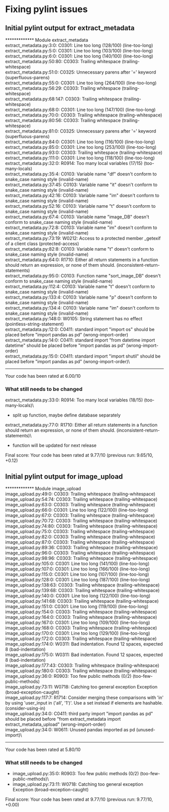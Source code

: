 # Fixing pylint issues

## Initial pylint output for extract_metadata

************* Module extract_metadata\
extract_metadata.py:3:0: C0301: Line too long (128/100) (line-too-long)\
extract_metadata.py:5:0: C0301: Line too long (103/100) (line-too-long)\
extract_metadata.py:6:0: C0301: Line too long (140/100) (line-too-long)\
extract_metadata.py:50:80: C0303: Trailing whitespace (trailing-whitespace)\
extract_metadata.py:51:0: C0325: Unnecessary parens after '=' keyword (superfluous-parens)\
extract_metadata.py:55:0: C0301: Line too long (264/100) (line-too-long)\
extract_metadata.py:56:29: C0303: Trailing whitespace (trailing-whitespace)\
extract_metadata.py:68:147: C0303: Trailing whitespace (trailing-whitespace)\
extract_metadata.py:68:0: C0301: Line too long (147/100) (line-too-long)\
extract_metadata.py:70:0: C0303: Trailing whitespace (trailing-whitespace)\
extract_metadata.py:80:56: C0303: Trailing whitespace (trailing-whitespace)\
extract_metadata.py:81:0: C0325: Unnecessary parens after '=' keyword (superfluous-parens)\
extract_metadata.py:84:0: C0301: Line too long (116/100) (line-too-long)\
extract_metadata.py:85:0: C0301: Line too long (253/100) (line-too-long)\
extract_metadata.py:93:0: C0303: Trailing whitespace (trailing-whitespace)\
extract_metadata.py:111:0: C0301: Line too long (118/100) (line-too-long)\
extract_metadata.py:32:0: R0914: Too many local variables (17/15) (too-many-locals)\
extract_metadata.py:35:4: C0103: Variable name "df" doesn't conform to snake_case naming style (invalid-name)\
extract_metadata.py:37:45: C0103: Variable name "it" doesn't conform to snake_case naming style (invalid-name)\
extract_metadata.py:42:16: C0103: Variable name "im" doesn't conform to snake_case naming style (invalid-name)\
extract_metadata.py:52:16: C0103: Variable name "t" doesn't conform to snake_case naming style (invalid-name)\
extract_metadata.py:67:4: C0103: Variable name "image_DB" doesn't conform to snake_case naming style (invalid-name)\
extract_metadata.py:72:8: C0103: Variable name "im" doesn't conform to snake_case naming style (invalid-name)\
extract_metadata.py:73:19: W0212: Access to a protected member _getexif of a client class (protected-access)\
extract_metadata.py:82:8: C0103: Variable name "t" doesn't conform to snake_case naming style (invalid-name)\
extract_metadata.py:64:0: R1710: Either all return statements in a function should return an expression, or none of them should. (inconsistent-return-statements)\
extract_metadata.py:95:0: C0103: Function name "sort_image_DB" doesn't conform to snake_case naming style (invalid-name)\
extract_metadata.py:112:4: C0103: Variable name "t" doesn't conform to snake_case naming style (invalid-name)\
extract_metadata.py:133:4: C0103: Variable name "p" doesn't conform to snake_case naming style (invalid-name)\
extract_metadata.py:134:4: C0103: Variable name "im" doesn't conform to snake_case naming style (invalid-name)\
extract_metadata.py:148:0: W0105: String statement has no effect (pointless-string-statement)\
extract_metadata.py:12:0: C0411: standard import "import os" should be placed before "import pandas as pd" (wrong-import-order)\
extract_metadata.py:14:0: C0411: standard import "from datetime import datetime" should be placed before "import pandas as pd" (wrong-import-order)\
extract_metadata.py:15:0: C0411: standard import "import shutil" should be placed before "import pandas as pd" (wrong-import-order)\


-----------------------------------
Your code has been rated at 6.00/10


### What still needs to be changed
extract_metadata.py:33:0: R0914: Too many local variables (18/15) (too-many-locals)\
- split up function, maybe define database separately

extract_metadata.py:77:0: R1710: Either all return statements in a function should return an expression, or none of them should. (inconsistent-return-statements)\
- function will be updated for next release

Final score:
Your code has been rated at 9.77/10 (previous run: 9.65/10, +0.12)



## Initial pylint output for image_upload
************* Module image_upload\
image_upload.py:49:0: C0303: Trailing whitespace (trailing-whitespace)\
image_upload.py:54:74: C0303: Trailing whitespace (trailing-whitespace)\
image_upload.py:63:0: C0303: Trailing whitespace (trailing-whitespace)\
image_upload.py:66:0: C0301: Line too long (122/100) (line-too-long)\
image_upload.py:67:0: C0303: Trailing whitespace (trailing-whitespace)\
image_upload.py:70:72: C0303: Trailing whitespace (trailing-whitespace)\
image_upload.py:74:80: C0303: Trailing whitespace (trailing-whitespace)\
image_upload.py:75:0: C0303: Trailing whitespace (trailing-whitespace)\
image_upload.py:82:0: C0303: Trailing whitespace (trailing-whitespace)\
image_upload.py:87:0: C0303: Trailing whitespace (trailing-whitespace)\
image_upload.py:89:36: C0303: Trailing whitespace (trailing-whitespace)\
image_upload.py:96:0: C0303: Trailing whitespace (trailing-whitespace)\
image_upload.py:98:96: C0303: Trailing whitespace (trailing-whitespace)\
image_upload.py:105:0: C0301: Line too long (141/100) (line-too-long)\
image_upload.py:107:0: C0301: Line too long (166/100) (line-too-long)\
image_upload.py:115:0: C0301: Line too long (107/100) (line-too-long)\
image_upload.py:128:0: C0301: Line too long (187/100) (line-too-long)\
image_upload.py:138:63: C0303: Trailing whitespace (trailing-whitespace)\
image_upload.py:139:68: C0303: Trailing whitespace (trailing-whitespace)\
image_upload.py:140:0: C0301: Line too long (122/100) (line-too-long)\
image_upload.py:141:68: C0303: Trailing whitespace (trailing-whitespace)\
image_upload.py:151:0: C0301: Line too long (119/100) (line-too-long)\
image_upload.py:154:0: C0303: Trailing whitespace (trailing-whitespace)\
image_upload.py:164:0: C0303: Trailing whitespace (trailing-whitespace)\
image_upload.py:167:0: C0301: Line too long (109/100) (line-too-long)\
image_upload.py:168:0: C0303: Trailing whitespace (trailing-whitespace)\
image_upload.py:170:0: C0301: Line too long (129/100) (line-too-long)\
image_upload.py:172:0: C0303: Trailing whitespace (trailing-whitespace)\
image_upload.py:174:0: W0311: Bad indentation. Found 12 spaces, expected 8 (bad-indentation)\
image_upload.py:175:0: W0311: Bad indentation. Found 12 spaces, expected 8 (bad-indentation)\
image_upload.py:177:43: C0303: Trailing whitespace (trailing-whitespace)\
image_upload.py:180:0: C0303: Trailing whitespace (trailing-whitespace)\
image_upload.py:36:0: R0903: Too few public methods (0/2) (too-few-public-methods)\
image_upload.py:73:11: W0718: Catching too general exception Exception (broad-exception-caught)\
image_upload.py:117:7: R1714: Consider merging these comparisons with 'in' by using 'user_input in ('all', '1')'. Use a set instead if elements are hashable. (consider-using-in)\
image_upload.py:34:0: C0411: third party import "import pandas as pd" should be placed before "from extract_metadata import extract_metadata_upload" (wrong-import-order)\
image_upload.py:34:0: W0611: Unused pandas imported as pd (unused-import)\

-----------------------------------
Your code has been rated at 5.80/10


### What still needs to be changed

- image_upload.py:35:0: R0903: Too few public methods (0/2) (too-few-public-methods)\
- image_upload.py:73:11: W0718: Catching too general exception Exception (broad-exception-caught)

Final score:
Your code has been rated at 9.77/10 (previous run: 9.77/10, +0.00)
